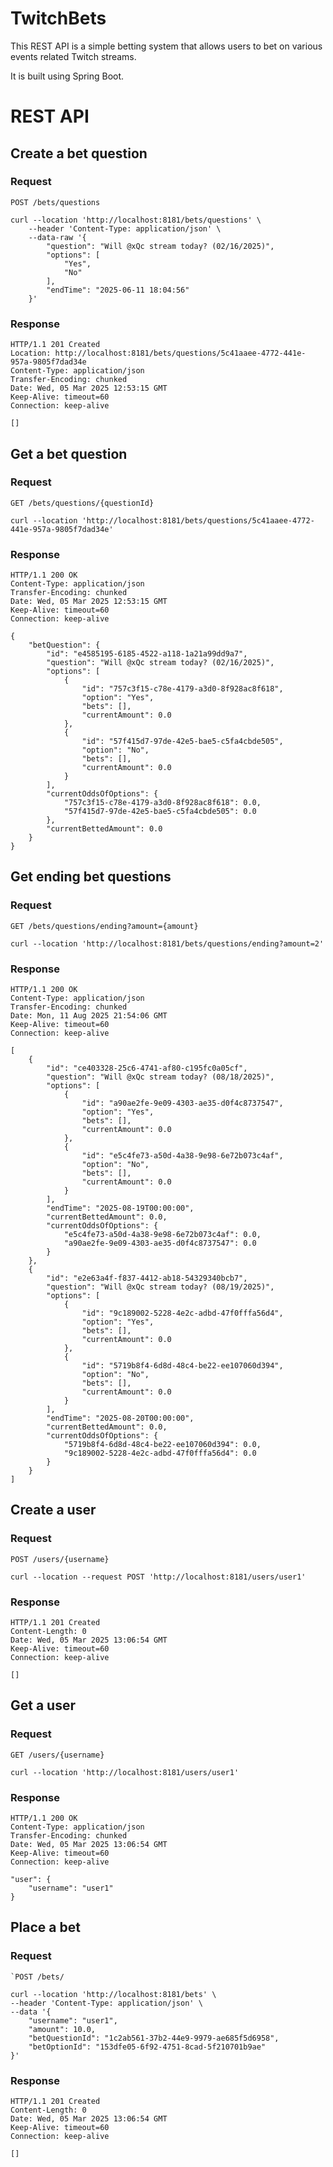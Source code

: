 # TwitchBets
This REST API is a simple betting system that allows users to bet on various events related Twitch streams. 

It is built using Spring Boot.

# REST API

## Create a bet question

### Request

`POST /bets/questions`

    curl --location 'http://localhost:8181/bets/questions' \
        --header 'Content-Type: application/json' \
        --data-raw '{
            "question": "Will @xQc stream today? (02/16/2025)",
            "options": [
                "Yes",
                "No"
            ],
            "endTime": "2025-06-11 18:04:56"
        }'

### Response

    HTTP/1.1 201 Created
    Location: http://localhost:8181/bets/questions/5c41aaee-4772-441e-957a-9805f7dad34e
    Content-Type: application/json
    Transfer-Encoding: chunked
    Date: Wed, 05 Mar 2025 12:53:15 GMT
    Keep-Alive: timeout=60
    Connection: keep-alive

    []

## Get a bet question

### Request

`GET /bets/questions/{questionId}`

    curl --location 'http://localhost:8181/bets/questions/5c41aaee-4772-441e-957a-9805f7dad34e'

### Response

    HTTP/1.1 200 OK
    Content-Type: application/json
    Transfer-Encoding: chunked
    Date: Wed, 05 Mar 2025 12:53:15 GMT
    Keep-Alive: timeout=60
    Connection: keep-alive

    {
        "betQuestion": {
            "id": "e4585195-6185-4522-a118-1a21a99dd9a7",
            "question": "Will @xQc stream today? (02/16/2025)",
            "options": [
                {
                    "id": "757c3f15-c78e-4179-a3d0-8f928ac8f618",
                    "option": "Yes",
                    "bets": [],
                    "currentAmount": 0.0
                },
                {
                    "id": "57f415d7-97de-42e5-bae5-c5fa4cbde505",
                    "option": "No",
                    "bets": [],
                    "currentAmount": 0.0
                }
            ],
            "currentOddsOfOptions": {
                "757c3f15-c78e-4179-a3d0-8f928ac8f618": 0.0,
                "57f415d7-97de-42e5-bae5-c5fa4cbde505": 0.0
            },
            "currentBettedAmount": 0.0
        }
    }

## Get ending bet questions

### Request

`GET /bets/questions/ending?amount={amount}`

    curl --location 'http://localhost:8181/bets/questions/ending?amount=2'

### Response

    HTTP/1.1 200 OK
    Content-Type: application/json
    Transfer-Encoding: chunked
    Date: Mon, 11 Aug 2025 21:54:06 GMT
    Keep-Alive: timeout=60
    Connection: keep-alive

    [
        {
            "id": "ce403328-25c6-4741-af80-c195fc0a05cf",
            "question": "Will @xQc stream today? (08/18/2025)",
            "options": [
                {
                    "id": "a90ae2fe-9e09-4303-ae35-d0f4c8737547",
                    "option": "Yes",
                    "bets": [],
                    "currentAmount": 0.0
                },
                {
                    "id": "e5c4fe73-a50d-4a38-9e98-6e72b073c4af",
                    "option": "No",
                    "bets": [],
                    "currentAmount": 0.0
                }
            ],
            "endTime": "2025-08-19T00:00:00",
            "currentBettedAmount": 0.0,
            "currentOddsOfOptions": {
                "e5c4fe73-a50d-4a38-9e98-6e72b073c4af": 0.0,
                "a90ae2fe-9e09-4303-ae35-d0f4c8737547": 0.0
            }
        },
        {
            "id": "e2e63a4f-f837-4412-ab18-54329340bcb7",
            "question": "Will @xQc stream today? (08/19/2025)",
            "options": [
                {
                    "id": "9c189002-5228-4e2c-adbd-47f0fffa56d4",
                    "option": "Yes",
                    "bets": [],
                    "currentAmount": 0.0
                },
                {
                    "id": "5719b8f4-6d8d-48c4-be22-ee107060d394",
                    "option": "No",
                    "bets": [],
                    "currentAmount": 0.0
                }
            ],
            "endTime": "2025-08-20T00:00:00",
            "currentBettedAmount": 0.0,
            "currentOddsOfOptions": {
                "5719b8f4-6d8d-48c4-be22-ee107060d394": 0.0,
                "9c189002-5228-4e2c-adbd-47f0fffa56d4": 0.0
            }
        }
    ]

## Create a user

### Request

`POST /users/{username}`

    curl --location --request POST 'http://localhost:8181/users/user1'

### Response

    HTTP/1.1 201 Created
    Content-Length: 0
    Date: Wed, 05 Mar 2025 13:06:54 GMT
    Keep-Alive: timeout=60
    Connection: keep-alive

    []

## Get a user

### Request

`GET /users/{username}`

    curl --location 'http://localhost:8181/users/user1'

### Response

    HTTP/1.1 200 OK
    Content-Type: application/json
    Transfer-Encoding: chunked
    Date: Wed, 05 Mar 2025 13:06:54 GMT
    Keep-Alive: timeout=60
    Connection: keep-alive

    "user": {
        "username": "user1"
    }

## Place a bet

### Request

    `POST /bets/

    curl --location 'http://localhost:8181/bets' \
    --header 'Content-Type: application/json' \
    --data '{
        "username": "user1",
        "amount": 10.0,
        "betQuestionId": "1c2ab561-37b2-44e9-9979-ae685f5d6958",
        "betOptionId": "153dfe05-6f92-4751-8cad-5f210701b9ae"
    }'

### Response

    HTTP/1.1 201 Created
    Content-Length: 0
    Date: Wed, 05 Mar 2025 13:06:54 GMT
    Keep-Alive: timeout=60
    Connection: keep-alive

    []
